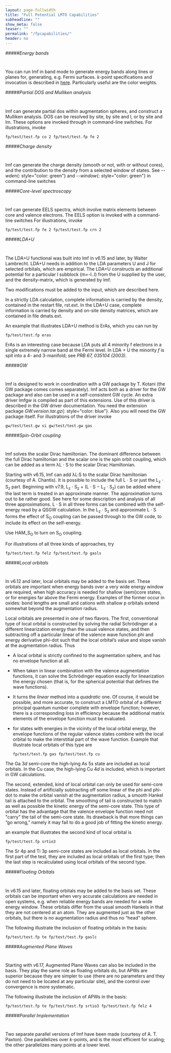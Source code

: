 ```yaml
---
layout: page-fullwidth
title: "Full Potential LMTO Capabilities"
subheadline: ""
show_meta: false
teaser: ""
permalink: "/fpcapabilities/"
header: no
---
```


#####*Energy bands*
<hr style="height:10pt; visibility:hidden;" />

You can run lmf in band mode to generate energy bands along lines or planes for, generating, e.g. Fermi surfaces.  *k*-point specifications and invocation is described in [here](//). Particularly useful are the color weights.

#####*Partial DOS and Mulliken analysis*
<hr style="height:10pt; visibility:hidden;" />

lmf can generate partial dos within augmentation spheres, and construct a Mulliken analysis. DOS can be resolved by site, by site and l, or by site and lm. These options are invoked through in command-line switches. For illustrations, invoke

    fp/test/test.fp co 2 fp/test/test.fp fe 2

#####*Charge density*
<hr style="height:10pt; visibility:hidden;" />

lmf can generate the charge density (smooth or not, with or without cores), and the contribution to the density from a selected window of states. See *--wden*{: style="color: green"} and *--window*{: style="color: green"} in command-line switches

#####*Core-level spectroscopy*
<hr style="height:10pt; visibility:hidden;" />

lmf can generate EELS spectra, which involve matrix elements between core and valence electrons. The EELS option is invoked with a command-line switches For illustrations, invoke

    fp/test/test.fp fe 2 fp/test/test.fp crn 2

#####*LDA+U*
<hr style="height:10pt; visibility:hidden;" />

The LDA+U functional was built into lmf in v6.15 and later, by Walter Lambrecht. LDA+U needs in addition to the LDA parameters U and J for selected orbitals, which are empirical. The LDA+U constructs an additional potential for a particular l subblock (m=-l..l) from the U supplied by the user, and the density-matrix, which is generated by lmf.

Two modifications must be added to the input, which are described here.

In a strictly LDA calculation, complete information is carried by the density, contained in the restart file, rst.ext. In the LDA+U case, complete information is carried by density and on-site density matrices, which are contained in file dmats.ext.

An example that illustrates LDA+U method is ErAs, which you can run by

    fp/test/test.fp eras

ErAs is an interesting case because LDA puts all 4 minority f electrons in a single extremely narrow band at the Fermi level. In LDA + U the minority *f* is spit into a 4- and 3-manifold; see *PRB 67, 035104 (2003)*.

#####*GW*
<hr style="height:10pt; visibility:hidden;" />

lmf is designed to work in coordination with a GW package by T. Kotani (the GW package comes comes separately). lmf acts both as a driver for the GW package and also can be used in a self-consistent GW cycle. An extra driver lmfgw is compiled as part of this extensions. Use of this driver is described in the GW driver documentation. You need the extension package *GW.version.tar.gz*{: style="color: blue"}. Also you will need the GW package itself. For illustrations of the driver invoke

    gw/test/test.gw si gw/test/test.gw gas

#####*Spin-Orbit coupling*
<hr style="height:10pt; visibility:hidden;" />

lmf solves the scalar Dirac hamiltonian. The dominant difference between the full Dirac hamiltonian and the scalar one is the spin orbit coupling, which can be added as a term λL · S to the scalar Dirac Hamiltonian.

Starting with v6.15, lmf can add λL·S to the scalar Dirac hamiltonian (courtesy of A. Chantis). It is possible to include the full L · S or just the L<sub>z</sub> · S<sub>z</sub> part. Beginning with v7.9, L<sub>z</sub> · S<sub>z</sub> + (L · S − L<sub>z</sub> · S<sub>z</sub>) can be added where the last term is treated in an approximate manner. The approximation turns out to be rather good. See here for some description and analysis of all three approximations. L · S in all three forms can be combined with the self-energy read by a QSGW calculation. In the L<sub>z</sub> · S<sub>z</sub> and approximate L · S forms the effect of S<sub>O</sub> coupling can be passed through to the GW code, to include its effect on the self-energy.

Use HAM_S<sub>O</sub> to turn on S<sub>O</sub> coupling.

For illustrations of all three kinds of approaches, try

    fp/test/test.fp felz fp/test/test.fp gasls

#####*Local orbitals*
<hr style="height:10pt; visibility:hidden;" />

In v6.12 and later, local orbitals may be added to the basis set. These orbitals are important when energy bands over a very wide energy window are required, when high accuracy is needed for shallow (semi)core states, or for energies far above the Fermi energy. Examples of the former occur in oxides: bond lengths are small and cations with shallow p orbitals extend somewhat beyond the augmentation radius.

Local orbitals are presented in one of two flavors. The first, conventional type of local orbital is constructed by solving the radial Schrödinger at a different linearization energy than the usual valence states, and then subtracting off a particular linear of the valence wave function phi and energy derivative phi-dot such that the local orbital’s value and slope vanish at the augmentation radius. Thus

+ A local orbital is strictly confined to the augmentation sphere, and has no envelope function at all.
+ When taken in linear combination with the valence augmentation functions, it can solve the Schrödinger equation exactly for linearization the energy chosen (that is, for the spherical potential that defines the wave functions).
+ It turns the *linear* method into a *quadratic* one. Of course, it would be possible, and more accurate, to construct a LMTO orbital of a different principal quantum number complete with envelope function; however, there is a corresponding loss in efficiency because the additional matrix elements of the envelope function must be evaluated.
+ for states with energies in the vicinity of the local orbital energy, the envelope functions of the regular valence states combine with the local orbital to make the interstitial part of the wave function.
Example that illustrate local orbitals of this type are


      fp/test/test.fp gas fp/test/test.fp cu

The Ga 3*d* semi-core the high-lying As 5*s* state are included as local orbitals. In the Cu case, the high-lying Cu 4*d* is included, which is important in GW calculations.

The second, extended, kind of local orbital can only be used for semi-core states. Instead of artificially subtracting off some linear of the phi and phi-dot to make the orbital vanish at the augmentation radius, a smooth Hankel tail is attached to the orbital. The smoothing of tail is constructed to match as well as possible the kinetic energy of the semi-core state. This type of orbital has the advantage that the valence envelope function need not "carry" the tail of the semi-core state. Its drawback is that more things can “go wrong,” namely it may fail to do a good job of fitting the kinetic energy.

an example that illustrates the second kind of local orbital is

    fp/test/test.fp srtio3  

The Sr 4p and Ti 3p semi-core states are included as local orbitals. In the first part of the test, they are included as local orbitals of the first type; then the last step is recalculated using local orbitals of the second type.

#####*Floating Orbitals*
<hr style="height:10pt; visibility:hidden;" />

In v6.15 and later, floating orbitals may be added to the basis set. These orbitals can be important when very accurate calculations are needed in open systems, e.g. when reliable energy bands are needed for a wide energy window. These orbitals differ from the usual smooth Hankels in that they are not centered at an atom. They are augmented just as the other orbitals, but there is no augmentation radius and thus no “head” sphere.

The following illustrate the inclusion of floating orbitals in the basis:

    fp/test/test.fp te fp/test/test.fp gaslc

#####*Augmented Plane Waves*
<hr style="height:10pt; visibility:hidden;" />

Starting with v6.17, Augmented Plane Waves can also be included in the basis. They play the same role as floating orbitals do, but APWs are superior because they are simpler to use (there are no parameters and they do not need to be located at any particular site), and the control over convergence is more systematic.

The following illustrate the inclusion of APWs in the basis:

    fp/test/test.fp te fp/test/test.fp srtio3 fp/test/test.fp felz 4

#####*Parallel Implementation*
<hr style="height:10pt; visibility:hidden;" />

Two separate parallel versions of lmf have been made (courtesy of A. T. Paxton). One parallelizes over *k*-points, and is the most efficient for scaling; the other parallelizes many points at a lower level.

